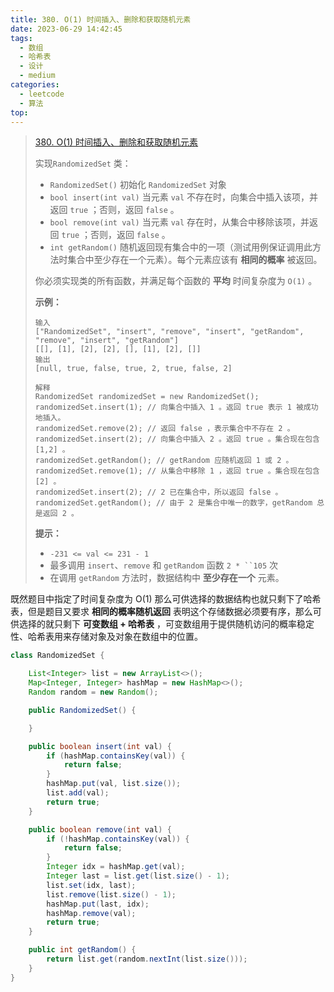 ```yaml
---
title: 380. O(1) 时间插入、删除和获取随机元素
date: 2023-06-29 14:42:45
tags:
  - 数组
  - 哈希表
  - 设计
  - medium
categories:
  - leetcode
  - 算法
top:
---
```


> [380. O(1) 时间插入、删除和获取随机元素](https://leetcode.cn/problems/insert-delete-getrandom-o1/description/)
>
> 
>
> 实现`RandomizedSet` 类：
>
> - `RandomizedSet()` 初始化 `RandomizedSet` 对象
> - `bool insert(int val)` 当元素 `val` 不存在时，向集合中插入该项，并返回 `true` ；否则，返回 `false` 。
> - `bool remove(int val)` 当元素 `val` 存在时，从集合中移除该项，并返回 `true` ；否则，返回 `false` 。
> - `int getRandom()` 随机返回现有集合中的一项（测试用例保证调用此方法时集合中至少存在一个元素）。每个元素应该有 **相同的概率** 被返回。
>
> 你必须实现类的所有函数，并满足每个函数的 **平均** 时间复杂度为 `O(1)` 。
>
>  
>
> **示例：**
>
> ```
> 输入
> ["RandomizedSet", "insert", "remove", "insert", "getRandom", "remove", "insert", "getRandom"]
> [[], [1], [2], [2], [], [1], [2], []]
> 输出
> [null, true, false, true, 2, true, false, 2]
> 
> 解释
> RandomizedSet randomizedSet = new RandomizedSet();
> randomizedSet.insert(1); // 向集合中插入 1 。返回 true 表示 1 被成功地插入。
> randomizedSet.remove(2); // 返回 false ，表示集合中不存在 2 。
> randomizedSet.insert(2); // 向集合中插入 2 。返回 true 。集合现在包含 [1,2] 。
> randomizedSet.getRandom(); // getRandom 应随机返回 1 或 2 。
> randomizedSet.remove(1); // 从集合中移除 1 ，返回 true 。集合现在包含 [2] 。
> randomizedSet.insert(2); // 2 已在集合中，所以返回 false 。
> randomizedSet.getRandom(); // 由于 2 是集合中唯一的数字，getRandom 总是返回 2 。
> ```
>
>  
>
> **提示：**
>
> - `-231 <= val <= 231 - 1`
> - 最多调用 `insert`、`remove` 和 `getRandom` 函数 `2 * ``105` 次
> - 在调用 `getRandom` 方法时，数据结构中 **至少存在一个** 元素。

既然题目中指定了时间复杂度为 O(1) 那么可供选择的数据结构也就只剩下了哈希表，但是题目又要求 **相同的概率随机返回** 表明这个存储数据必须要有序，那么可供选择的就只剩下 **可变数组 + 哈希表** ，可变数组用于提供随机访问的概率稳定性、哈希表用来存储对象及对象在数组中的位置。

```java
class RandomizedSet {

    List<Integer> list = new ArrayList<>();
    Map<Integer, Integer> hashMap = new HashMap<>();
    Random random = new Random();

    public RandomizedSet() {

    }

    public boolean insert(int val) {
        if (hashMap.containsKey(val)) {
            return false;
        }
        hashMap.put(val, list.size());
        list.add(val);
        return true;
    }

    public boolean remove(int val) {
        if (!hashMap.containsKey(val)) {
            return false;
        }
        Integer idx = hashMap.get(val);
        Integer last = list.get(list.size() - 1);
        list.set(idx, last);
        list.remove(list.size() - 1);
        hashMap.put(last, idx);
        hashMap.remove(val);
        return true;
    }

    public int getRandom() {
        return list.get(random.nextInt(list.size()));
    }
}
```

